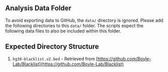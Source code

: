 Analysis Data Folder
--------------------

To avoid exporting data to GitHub, the `data/` directory is ignored. Please add the following
directories to this `data/` folder. The scripts expect the following data files to also be
included within this folder.

## Expected Directory Structure

1. `hg38-blacklist.v2.bed` - Retrieved from [https://github.com/Boyle-Lab/Blacklist](https://github.com/Boyle-Lab/Blacklist)
